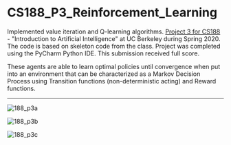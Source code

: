 # CS188_P3_Reinforcement_Learning
Implemented value iteration and Q-learning algorithms. [Project 3 for CS188](http://inst.eecs.berkeley.edu/~cs188/sp20/project3/) - "Introduction to Artificial Intelligence" at UC Berkeley during Spring 2020.
The code is based on skeleton code from the class. Project was completed using the PyCharm Python IDE. This submission received full score.

These agents are able to learn optimal policies until convergence when put into an environment that can be characterized as a Markov Decision Process using Transition functions (non-deterministic acting) and Reward functions.

---
![188_p3a](https://user-images.githubusercontent.com/54779918/83335690-be5d0d80-a2ae-11ea-93ce-13f9e2c3a3b6.gif)


![188_p3b](https://user-images.githubusercontent.com/54779918/83335701-d3d23780-a2ae-11ea-86ca-f3c5943df161.gif)


![188_p3c](https://user-images.githubusercontent.com/54779918/83335894-22cc9c80-a2b0-11ea-954e-e4aee5221ff1.gif)


